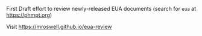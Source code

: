 First Draft effort to review newly-released EUA documents (search for `eua` at https://phmpt.org) 

Visit https://mroswell.github.io/eua-review
